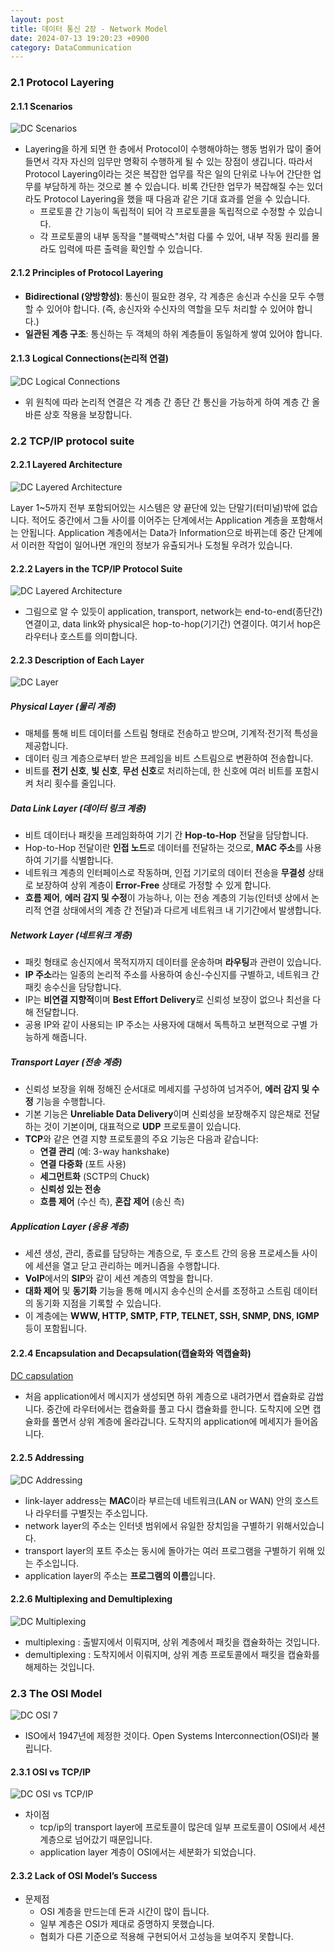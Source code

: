 ```yaml
---
layout: post
title: 데이터 통신 2장 - Network Model
date: 2024-07-13 19:20:23 +0900
category: DataCommunication
---
```

### 2.1 Protocol Layering

#### 2.1.1 Scenarios

![DC Scenarios](/../assets/img/network/2024-07-13-DC_Scenarios.jpg)

- Layering을 하게 되면 한 층에서 Protocol이 수행해야하는 행동 범위가 많이 줄어들면서 각자 자신의 임무만 명확히 수행하게 될 수 있는 장점이 생깁니다.
 따라서 Protocol Layering이라는 것은 복잡한 업무를 작은 일의 단위로 나누어 간단한 업무를 부담하게 하는 것으로 볼 수 있습니다.
 비록 간단한 업무가 복잡해질 수는 있더라도 Protocol Layering을 했을 때 다음과 같은 기대 효과를 얻을 수 있습니다.
  - 프로토콜 간 기능이 독립적이 되어 각 프로토콜을 독립적으로 수정할 수 있습니다.
  - 각 프로토콜의 내부 동작을 "블랙박스"처럼 다룰 수 있어, 내부 작동 원리를 몰라도 입력에 따른 출력을 확인할 수 있습니다.

#### 2.1.2 Principles of Protocol Layering
- **Bidirectional (양방향성)**: 통신이 필요한 경우, 각 계층은 송신과 수신을 모두 수행할 수 있어야 합니다. (즉, 송신자와 수신자의 역할을 모두 처리할 수 있어야 합니다.)
- **일관된 계층 구조**: 통신하는 두 객체의 하위 계층들이 동일하게 쌓여 있어야 합니다.

#### 2.1.3 Logical Connections(논리적 연결)

![DC Logical Connections](/../assets/img/network/2024-07-13-DC_Logical_Connections.jpg)

- 위 원칙에 따라 논리적 연결은 각 계층 간 종단 간 통신을 가능하게 하여 계층 간 올바른 상호 작용을 보장합니다.

### 2.2 TCP/IP protocol suite

#### 2.2.1 Layered Architecture

![DC Layered Architecture](/../assets/img/network/2024-07-13-DC_Layered_Architecture.jpg)

Layer 1~5까지 전부 포함되어있는 시스템은 양 끝단에 있는 단말기(터미널)밖에 없습니다. 적어도 중간에서 그들 사이를 이어주는 단계에서는 Application 계층을 포함해서는 안됩니다. Application 계층에서는 Data가 Information으로 바뀌는데 중간 단계에서 이러한 작업이 일어나면 개인의 정보가 유츌되거나 도청될 우려가 있습니다.

#### 2.2.2 Layers in the TCP/IP Protocol Suite

![DC Layered Architecture](/../assets/img/network/2024-07-13-DC_Logical_Connections_between_TCPIP.jpg)

- 그림으로 알 수 있듯이 application, transport, network는 end-to-end(종단간) 연결이고, data link와 physical은 hop-to-hop(기기간) 연결이다. 여기서 hop은 라우터나 호스트를 의미합니다.

#### 2.2.3 Description of Each Layer

![DC Layer](/../assets/img/network/2024-07-13-DC_Layers.jpg)

##### Physical Layer (물리 계층)
- 매체를 통해 비트 데이터를 스트림 형태로 전송하고 받으며, 기계적·전기적 특성을 제공합니다.
- 데이터 링크 계층으로부터 받은 프레임을 비트 스트림으로 변환하여 전송합니다.
- 비트를 **전기 신호**, **빛 신호**, **무선 신호**로 처리하는데, 한 신호에 여러 비트를 포함시켜 처리 횟수를 줄입니다.

##### Data Link Layer (데이터 링크 계층)
- 비트 데이터나 패킷을 프레임화하여 기기 간 **Hop-to-Hop** 전달을 담당합니다.
- Hop-to-Hop 전달이란 **인접 노드**로 데이터를 전달하는 것으로, **MAC 주소**를 사용하여 기기를 식별합니다.
- 네트워크 계층의 인터페이스로 작동하며, 인접 기기로의 데이터 전송을 **무결성** 상태로 보장하여 상위 계층이 **Error-Free** 상태로 가정할 수 있게 합니다.
- **흐름 제어**, **에러 감지 및 수정**이 가능하나, 이는 전송 계층의 기능(인터넷 상에서 논리적 연결 상태에서의 계층 간 전달)과 다르게 네트워크 내 기기간에서 발생합니다.

##### Network Layer (네트워크 계층)
- 패킷 형태로 송신지에서 목적지까지 데이터를 운송하며 **라우팅**과 관련이 있습니다.
- **IP 주소**라는 일종의 논리적 주소를 사용하여 송신-수신지를 구별하고, 네트워크 간 패킷 송수신을 담당합니다.
- IP는 **비연결 지향적**이며 **Best Effort Delivery**로 신뢰성 보장이 없으나 최선을 다해 전달합니다.
- 공용 IP와 같이 사용되는 IP 주소는 사용자에 대해서 독특하고 보편적으로 구별 가능하게 해줍니다.

##### Transport Layer (전송 계층)
- 신뢰성 보장을 위해 정해진 순서대로 메세지를 구성하여 넘겨주어, **에러 감지 및 수정** 기능을 수행합니다.
- 기본 기능은 **Unreliable Data Delivery**이며 신뢰성을 보장해주지 않은채로 전달하는 것이 기본이며, 대표적으로 **UDP** 프로토콜이 있습니다.
- **TCP**와 같은 연결 지향 프로토콜의 주요 기능은 다음과 같습니다:
  - **연결 관리** (예: 3-way hankshake)
  - **연결 다중화** (포트 사용)
  - **세그먼트화** (SCTP의 Chuck)
  - **신뢰성 있는 전송**
  - **흐름 제어** (수신 측), **혼잡 제어** (송신 측)

##### Application Layer (응용 계층)
- 세션 생성, 관리, 종료를 담당하는 계층으로, 두 호스트 간의 응용 프로세스들 사이에 세션을 열고 닫고 관리하는 메커니즘을 수행합니다.
- **VoIP**에서의 **SIP**와 같이 세션 계층의 역할을 합니다.
- **대화 제어** 및 **동기화** 기능을 통해 메시지 송수신의 순서를 조정하고 스트림 데이터의 동기화 지점을 기록할 수 있습니다.
- 이 계층에는 **WWW, HTTP, SMTP, FTP, TELNET, SSH, SNMP, DNS, IGMP** 등이 포함됩니다.

#### 2.2.4 Encapsulation and Decapsulation(캡슐화와 역캡슐화)

[DC capsulation](/../assets/img/network/2024-07-13-DC_Capsule.jpg)

- 처음 application에서 메시지가 생성되면 하위 계층으로 내려가면서 캡슐화로 감쌉니다. 중간에 라우터에서는 캡슐화를 풀고 다시 캡슐화를 한니다. 도착지에 오면 캡슐화를 풀면서 상위 계층에 올라갑니다. 도착지의 application에 메세지가 들어옵니다.

#### 2.2.5 Addressing
 
![DC Addressing](/../assets/img/network/2024-07-13-DC_Addressing.jpg)

- link-layer address는 **MAC**이라 부르는데 네트워크(LAN or WAN) 안의 호스트나 라우터를 구별짓는 주소입니다. 
- network layer의 주소는 인터넷 범위에서 유일한 장치임을 구별하기 위해서있습니다.
- transport layer의 포트 주소는 동시에 돌아가는 여러 프로그램을 구별하기 위해 있는 주소입니다.
- application layer의 주소는 **프로그램의 이름**입니다.

#### 2.2.6 Multiplexing and Demultiplexing
 
![DC Multiplexing](/../assets/img/network/2024-07-13-DC_Multiplexing.jpg)

- multiplexing : 출발지에서 이뤄지며, 상위 계층에서 패킷을 캡슐화하는 것입니다.
- demultiplexing : 도착지에서 이뤄지며, 상위 계층 프로토콜에서 패킷을 캡슐화를 해제하는 것입니다.

### 2.3 The OSI Model

![DC OSI 7](/../assets/img/network/2024-07-13-DC_OSI7.jpg)

- ISO에서 1947년에 제정한 것이다. Open Systems Interconnection(OSI)라 불립니다.

#### 2.3.1 OSI vs TCP/IP

![DC OSI vs TCP/IP](/../assets/img/network/2024-07-13-DC_OSI7vsTCPIP.jpg)

  - 차이점
    - tcp/ip의 transport layer에 프로토콜이 많은데 일부 프로토콜이 OSI에서 세션 계층으로 넘어갔기 때문입니다.
    - application layer 계층이 OSI에서는 세분화가 되었습니다.

#### 2.3.2 Lack of OSI Model’s Success

- 문제점
    - OSI 계층을 만드는데 돈과 시간이 많이 듭니다.
    - 일부 계층은 OSI가 제대로 증명하지 못했습니다.
    - 협회가 다른 기준으로 적용해 구현되어서 고성능을 보여주지 못합니다.
